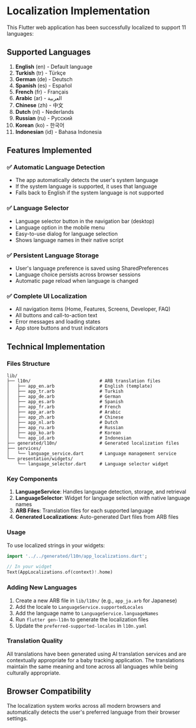 # Localization Implementation

This Flutter web application has been successfully localized to support 11 languages:

## Supported Languages

1. **English** (en) - Default language
2. **Turkish** (tr) - Türkçe
3. **German** (de) - Deutsch
4. **Spanish** (es) - Español
5. **French** (fr) - Français
6. **Arabic** (ar) - العربية
7. **Chinese** (zh) - 中文
8. **Dutch** (nl) - Nederlands
9. **Russian** (ru) - Русский
10. **Korean** (ko) - 한국어
11. **Indonesian** (id) - Bahasa Indonesia

## Features Implemented

### ✅ Automatic Language Detection
- The app automatically detects the user's system language
- If the system language is supported, it uses that language
- Falls back to English if the system language is not supported

### ✅ Language Selector
- Language selector button in the navigation bar (desktop)
- Language option in the mobile menu
- Easy-to-use dialog for language selection
- Shows language names in their native script

### ✅ Persistent Language Storage
- User's language preference is saved using SharedPreferences
- Language choice persists across browser sessions
- Automatic page reload when language is changed

### ✅ Complete UI Localization
- All navigation items (Home, Features, Screens, Developer, FAQ)
- All buttons and call-to-action text
- Error messages and loading states
- App store buttons and trust indicators

## Technical Implementation

### Files Structure
```
lib/
├── l10n/                          # ARB translation files
│   ├── app_en.arb                 # English (template)
│   ├── app_tr.arb                 # Turkish
│   ├── app_de.arb                 # German
│   ├── app_es.arb                 # Spanish
│   ├── app_fr.arb                 # French
│   ├── app_ar.arb                 # Arabic
│   ├── app_zh.arb                 # Chinese
│   ├── app_nl.arb                 # Dutch
│   ├── app_ru.arb                 # Russian
│   ├── app_ko.arb                 # Korean
│   └── app_id.arb                 # Indonesian
├── generated/l10n/                # Generated localization files
├── services/
│   └── language_service.dart      # Language management service
└── presentation/widgets/
    └── language_selector.dart     # Language selector widget
```

### Key Components

1. **LanguageService**: Handles language detection, storage, and retrieval
2. **LanguageSelector**: Widget for language selection with native language names
3. **ARB Files**: Translation files for each supported language
4. **Generated Localizations**: Auto-generated Dart files from ARB files

### Usage

To use localized strings in your widgets:

```dart
import '../../generated/l10n/app_localizations.dart';

// In your widget
Text(AppLocalizations.of(context)!.home)
```

### Adding New Languages

1. Create a new ARB file in `lib/l10n/` (e.g., `app_ja.arb` for Japanese)
2. Add the locale to `LanguageService.supportedLocales`
3. Add the language name to `LanguageService.languageNames`
4. Run `flutter gen-l10n` to generate the localization files
5. Update the `preferred-supported-locales` in `l10n.yaml`

### Translation Quality

All translations have been generated using AI translation services and are contextually appropriate for a baby tracking application. The translations maintain the same meaning and tone across all languages while being culturally appropriate.

## Browser Compatibility

The localization system works across all modern browsers and automatically detects the user's preferred language from their browser settings.
